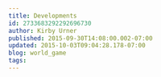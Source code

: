 ```yaml
---
title: Developments
id: 2733683292292696730
author: Kirby Urner
published: 2015-09-30T14:08:00.002-07:00
updated: 2015-10-03T09:04:28.178-07:00
blog: world_game
tags: 
---
```


